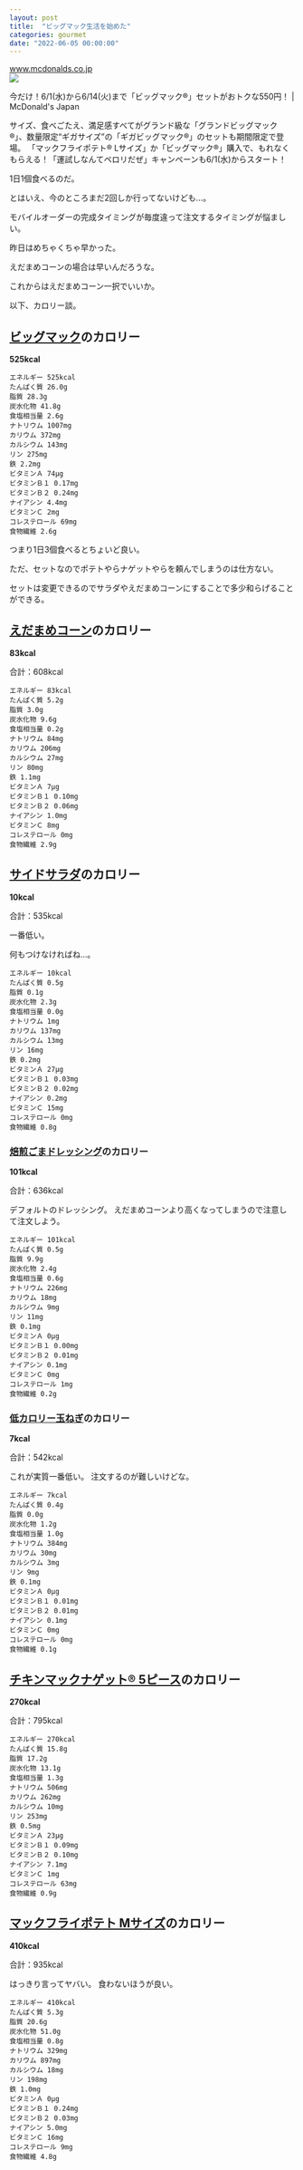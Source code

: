 ```yaml
---
layout: post
title:  "ビッグマック生活を始めた"
categories: gourmet
date: "2022-06-05 00:00:00"
---
```



<div class="card">
  <a href="https://www.mcdonalds.co.jp/campaign/bigmac/"></a>
  <div class="card__header">
    <a href="https://www.mcdonalds.co.jp/campaign/bigmac/">www.mcdonalds.co.jp</a>
  </div>
  <div class="card__image">
    <img src="https://www.mcdonalds.co.jp/media_library/15223/file.jpg">
  </div>
  <div class="card__title">
    <p>今だけ！6/1(水)から6/14(火)まで「ビッグマック®」セットがおトクな550円！ | McDonald's Japan</p>
  </div>
  <div class="card__description">
    <p>サイズ、食べごたえ、満足感すべてがグランド級な「グランドビッグマック®」、数量限定“ギガサイズ”の「ギガビッグマック®」のセットも期間限定で登場。
「マックフライポテト® Lサイズ」か「ビッグマック®」購入で、もれなくもらえる！「運試しなんてペロリだぜ」キャンペーンも6/1(水)からスタート！</p>
  </div>
</div>


1日1個食べるのだ。

とはいえ、今のところまだ2回しか行ってないけども...。

モバイルオーダーの完成タイミングが毎度違って注文するタイミングが悩ましい。

昨日はめちゃくちゃ早かった。

えだまめコーンの場合は早いんだろうな。

これからはえだまめコーン一択でいいか。

以下、カロリー談。

## [ビッグマック](https://www.mcdonalds.co.jp/products/1210/)のカロリー

**525kcal**

```
エネルギー 525kcal
たんぱく質 26.0g
脂質 28.3g
炭水化物 41.8g
食塩相当量 2.6g
ナトリウム 1007mg
カリウム 372mg
カルシウム 143mg
リン 275mg
鉄 2.2mg
ビタミンＡ 74μg
ビタミンＢ１ 0.17mg
ビタミンＢ２ 0.24mg
ナイアシン 4.4mg
ビタミンＣ 2mg
コレステロール 69mg
食物繊維 2.6g
```

つまり1日3個食べるとちょいど良い。

ただ、セットなのでポテトやらナゲットやらを頼んでしまうのは仕方ない。

セットは変更できるのでサラダやえだまめコーンにすることで多少和らげることができる。

## [えだまめコーン](https://www.mcdonalds.co.jp/products/2220/)のカロリー

**83kcal**

合計：608kcal

```
エネルギー 83kcal
たんぱく質 5.2g
脂質 3.0g
炭水化物 9.6g
食塩相当量 0.2g
ナトリウム 84mg
カリウム 206mg
カルシウム 27mg
リン 80mg
鉄 1.1mg
ビタミンＡ 7μg
ビタミンＢ１ 0.10mg
ビタミンＢ２ 0.06mg
ナイアシン 1.0mg
ビタミンＣ 8mg
コレステロール 0mg
食物繊維 2.9g
```

## [サイドサラダ](https://www.mcdonalds.co.jp/products/8649/)のカロリー

**10kcal**

合計：535kcal

一番低い。

何もつけなければね...。

```
エネルギー 10kcal
たんぱく質 0.5g
脂質 0.1g
炭水化物 2.3g
食塩相当量 0.0g
ナトリウム 1mg
カリウム 137mg
カルシウム 13mg
リン 16mg
鉄 0.2mg
ビタミンＡ 27μg
ビタミンＢ１ 0.03mg
ビタミンＢ２ 0.02mg
ナイアシン 0.2mg
ビタミンＣ 15mg
コレステロール 0mg
食物繊維 0.8g
```

### [焙煎ごまドレッシング](https://www.mcdonalds.co.jp/products/8588/)のカロリー

**101kcal**

合計：636kcal

デフォルトのドレッシング。
えだまめコーンより高くなってしまうので注意して注文しよう。

```
エネルギー 101kcal
たんぱく質 0.5g
脂質 9.9g
炭水化物 2.4g
食塩相当量 0.6g
ナトリウム 226mg
カリウム 18mg
カルシウム 9mg
リン 11mg
鉄 0.1mg
ビタミンＡ 0μg
ビタミンＢ１ 0.00mg
ビタミンＢ２ 0.01mg
ナイアシン 0.1mg
ビタミンＣ 0mg
コレステロール 1mg
食物繊維 0.2g
```

### [低カロリー玉ねぎ](https://www.mcdonalds.co.jp/products/8590/)のカロリー

**7kcal**

合計：542kcal

これが実質一番低い。
注文するのが難しいけどな。

```
エネルギー 7kcal
たんぱく質 0.4g
脂質 0.0g
炭水化物 1.2g
食塩相当量 1.0g
ナトリウム 384mg
カリウム 30mg
カルシウム 3mg
リン 9mg
鉄 0.1mg
ビタミンＡ 0μg
ビタミンＢ１ 0.01mg
ビタミンＢ２ 0.01mg
ナイアシン 0.1mg
ビタミンＣ 0mg
コレステロール 0mg
食物繊維 0.1g
```

## [チキンマックナゲット® 5ピース](https://www.mcdonalds.co.jp/products/1610/)のカロリー

**270kcal**

合計：795kcal

```
エネルギー 270kcal
たんぱく質 15.8g
脂質 17.2g
炭水化物 13.1g
食塩相当量 1.3g
ナトリウム 506mg
カリウム 262mg
カルシウム 10mg
リン 253mg
鉄 0.5mg
ビタミンＡ 23μg
ビタミンＢ１ 0.09mg
ビタミンＢ２ 0.10mg
ナイアシン 7.1mg
ビタミンＣ 1mg
コレステロール 63mg
食物繊維 0.9g
```

## [マックフライポテト Mサイズ](https://www.mcdonalds.co.jp/products/2020/)のカロリー

**410kcal**

合計：935kcal

はっきり言ってヤバい。
食わないほうが良い。

```
エネルギー 410kcal
たんぱく質 5.3g
脂質 20.6g
炭水化物 51.0g
食塩相当量 0.8g
ナトリウム 329mg
カリウム 897mg
カルシウム 18mg
リン 198mg
鉄 1.0mg
ビタミンＡ 0μg
ビタミンＢ１ 0.24mg
ビタミンＢ２ 0.03mg
ナイアシン 5.0mg
ビタミンＣ 16mg
コレステロール 9mg
食物繊維 4.8g
```
